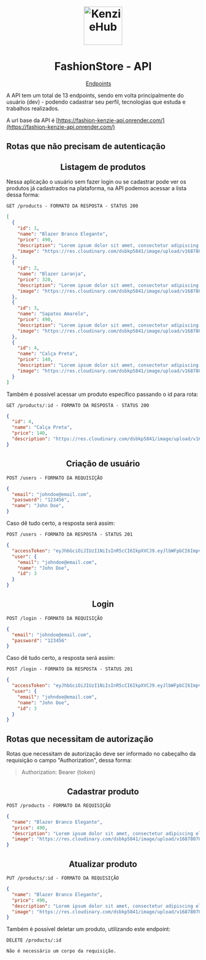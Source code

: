 <h1 align="center">
  <img alt="KenzieHub" title="KenzieHub" src="https://kenzie.com.br/_next/image?url=%2Fimages%2Flogo.png&w=640&q=75" width="100px" />
</h1>

<h1 align="center">
  FashionStore - API
</h1>

<p align="center">
  <a href="#endpoints">Endpoints</a>&nbsp;&nbsp;&nbsp;&nbsp;&nbsp;&nbsp;
</p>

A API tem um total de 13 endpoints, sendo em volta principalmente do usuário (dev) - podendo cadastrar seu perfil, tecnologias que estuda e trabalhos realizados. <br/>

A url base da API é [https://fashion-kenzie-api.onrender.com/](https://fashion-kenzie-api.onrender.com/)

## Rotas que não precisam de autenticação

<h2 align ='center'> Listagem de produtos </h2>

Nessa aplicação o usuário sem fazer login ou se cadastrar pode ver os produtos já cadastrados na plataforma, na API podemos acessar a lista dessa forma:

`GET /products - FORMATO DA RESPOSTA - STATUS 200`

```json
[
  {
    "id": 1,
    "name": "Blazer Branco Elegante",
    "price": 490,
    "description": "Lorem ipsum dolor sit amet, consectetur adipiscing elit. Proin massa metus, tempus nec ex ac, condimentum convallis diam. Donec at nisi lorem. Aliquam non dolor bibendum, venenatis ante ac, lobortis justo. Vestibulum nec pretium mi, eu consequat dolor.",
    "image": "https://res.cloudinary.com/dsbkp5841/image/upload/v1687807062/Rectangle_4_hwrkgf.jpg"
  },
  {
    "id": 2,
    "name": "Blazer Laranja",
    "price": 320,
    "description": "Lorem ipsum dolor sit amet, consectetur adipiscing elit. Proin massa metus, tempus nec ex ac, condimentum convallis diam. Donec at nisi lorem. Aliquam non dolor bibendum, venenatis ante ac, lobortis justo. Vestibulum nec pretium mi, eu consequat dolor.",
    "image": "https://res.cloudinary.com/dsbkp5841/image/upload/v1687807062/Rectangle_7_ofhcmq.jpg"
  },
  {
    "id": 3,
    "name": "Sapatos Amarelo",
    "price": 490,
    "description": "Lorem ipsum dolor sit amet, consectetur adipiscing elit. Proin massa metus, tempus nec ex ac, condimentum convallis diam. Donec at nisi lorem. Aliquam non dolor bibendum, venenatis ante ac, lobortis justo. Vestibulum nec pretium mi, eu consequat dolor.",
    "image": "https://res.cloudinary.com/dsbkp5841/image/upload/v1687807062/Rectangle_6_p53ulc.jpg"
  },
  {
    "id": 4,
    "name": "Calça Preta",
    "price": 140,
    "description": "Lorem ipsum dolor sit amet, consectetur adipiscing elit. Proin massa metus, tempus nec ex ac, condimentum convallis diam. Donec at nisi lorem. Aliquam non dolor bibendum, venenatis ante ac, lobortis justo. Vestibulum nec pretium mi, eu consequat dolor.",
    "image": "https://res.cloudinary.com/dsbkp5841/image/upload/v1687807062/Rectangle_8_ijrp7v.jpg"
  }
]
```

Também é possível acessar um produto específico passando o id para rota:

`GET /products/:id - FORMATO DA RESPOSTA - STATUS 200`
```json
{
  "id": 4,
  "name": "Calça Preta",
  "price": 140,
  "description": "https://res.cloudinary.com/dsbkp5841/image/upload/v1687807062/Rectangle_8_ijrp7v.jpg"
}
```

<h2 align ='center'> Criação de usuário </h2>

`POST /users - FORMATO DA REQUISIÇÃO`

```json
{
  "email": "johndoe@email.com",
  "password": "123456",
  "name": "John Doe",
}
```

Caso dê tudo certo, a resposta será assim:

`POST /users - FORMATO DA RESPOSTA - STATUS 201`

```json
{
  "accessToken": "eyJhbGciOiJIUzI1NiIsInR5cCI6IkpXVCJ9.eyJlbWFpbCI6ImpvaG5kb2VAZW1haWwuY29tIiwiaWF0IjoxNjg3ODA4MTYzLCJleHAiOjE2ODc4MTE3NjMsInN1YiI6IjMifQ.nWj1gqD4t3x00UTQvfFiK-PQjcgSpzbGeHknpncgC9E",
  "user": {
    "email": "johndoe@email.com",
    "name": "John Doe",
    "id": 3
  }
}
```


<h2 align = "center"> Login </h2>

`POST /login - FORMATO DA REQUISIÇÃO`

```json
{
  "email": "johndoe@email.com",
  "password": "123456"
}
```

Caso dê tudo certo, a resposta será assim:

`POST /login - FORMATO DA RESPOSTA - STATUS 201`

```json
{
  "accessToken": "eyJhbGciOiJIUzI1NiIsInR5cCI6IkpXVCJ9.eyJlbWFpbCI6ImpvaG5kb2VAZW1haWwuY29tIiwiaWF0IjoxNjg3ODA4MTYzLCJleHAiOjE2ODc4MTE3NjMsInN1YiI6IjMifQ.nWj1gqD4t3x00UTQvfFiK-PQjcgSpzbGeHknpncgC9E",
  "user": {
    "email": "johndoe@email.com",
    "name": "John Doe",
    "id": 3
  }
}
```

## Rotas que necessitam de autorização

Rotas que necessitam de autorização deve ser informado no cabeçalho da requisição o campo "Authorization", dessa forma:

> Authorization: Bearer {token}


<h2 align ='center'> Cadastrar produto </h2>

`POST /products - FORMATO DA REQUISIÇÃO`

```json
{
  "name": "Blazer Branco Elegante",
  "price": 490,
  "description": "Lorem ipsum dolor sit amet, consectetur adipiscing elit. Proin massa metus, tempus nec ex ac, condimentum convallis diam. Donec at nisi lorem. Aliquam non dolor bibendum, venenatis ante ac, lobortis justo. Vestibulum nec pretium mi, eu consequat dolor.",
  "image": "https://res.cloudinary.com/dsbkp5841/image/upload/v1687807062/Rectangle_4_hwrkgf.jpg"
}
```


<h2 align ='center'> Atualizar produto </h2>

`PUT /products/:id - FORMATO DA REQUISIÇÃO`

```json
{
  "name": "Blazer Branco Elegante",
  "price": 490,
  "description": "Lorem ipsum dolor sit amet, consectetur adipiscing elit. Proin massa metus, tempus nec ex ac, condimentum convallis diam. Donec at nisi lorem. Aliquam non dolor bibendum, venenatis ante ac, lobortis justo. Vestibulum nec pretium mi, eu consequat dolor.",
  "image": "https://res.cloudinary.com/dsbkp5841/image/upload/v1687807062/Rectangle_4_hwrkgf.jpg"
}
```

Também é possível deletar um produto, utilizando este endpoint:

`DELETE /products/:id`

```
Não é necessário um corpo da requisição.
```
